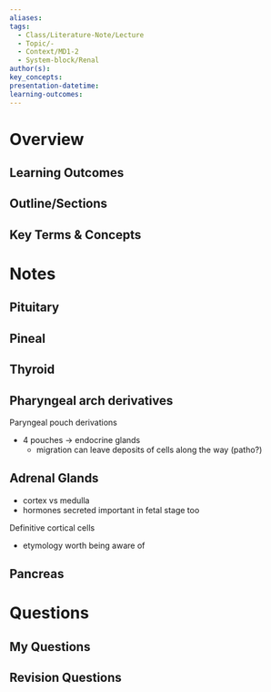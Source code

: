 ```yaml
---
aliases:
tags:
  - Class/Literature-Note/Lecture
  - Topic/-
  - Context/MD1-2
  - System-block/Renal
author(s):
key_concepts:
presentation-datetime:
learning-outcomes:
---
```



# Overview
## Learning Outcomes

## Outline/Sections

## Key Terms & Concepts


# Notes

## Pituitary


## Pineal

## Thyroid


## Pharyngeal arch derivatives



Paryngeal pouch derivations
- 4 pouches -> endocrine glands
	- migration can leave deposits of cells along the way (patho?)


## Adrenal Glands

- cortex vs medulla
- hormones secreted important in fetal stage too

Definitive cortical cells
- etymology worth being aware of


## Pancreas



# Questions

## My Questions
## Revision Questions




